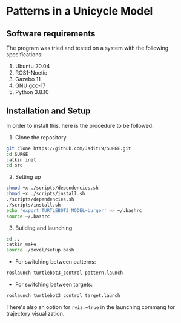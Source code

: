 # Patterns in a Unicycle Model

## Software requirements
The program was tried and tested on a system with the following specifications:

1. Ubuntu 20.04
2. ROS1-Noetic
3. Gazebo 11
4. GNU gcc-17
5. Python 3.8.10

## Installation and Setup
In order to install this, here is the procedure to be followed:

1. Clone the repository

```sh
git clone https://github.com/Jadit19/SURGE.git
cd SURGE
catkin init
cd src
```

2. Setting up
```sh
chmod +x ./scripts/dependencies.sh
chmod +x ./scripts/install.sh
./scripts/dependencies.sh
./scripts/install.sh
echo 'export TURTLEBOT3_MODEL=burger' >> ~/.bashrc
source ~/.bashrc
```

3. Building and launching

```sh
cd ..
catkin_make
source ./devel/setup.bash
```

- For switching between patterns:
```sh
roslaunch turtlebot3_control pattern.launch
```

- For switching between targets:
```sh
roslaunch turtlebot3_control target.launch
```

There's also an option for `rviz:=true` in the launching commang for trajectory visualization.